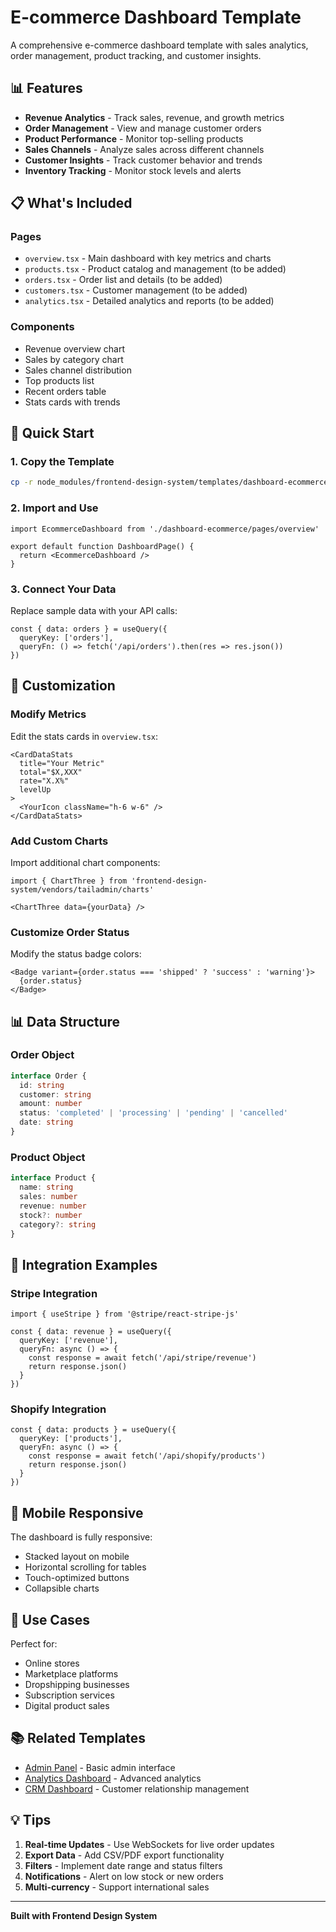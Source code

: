 # E-commerce Dashboard Template

A comprehensive e-commerce dashboard template with sales analytics, order management, product tracking, and customer insights.

## 📊 Features

- **Revenue Analytics** - Track sales, revenue, and growth metrics
- **Order Management** - View and manage customer orders
- **Product Performance** - Monitor top-selling products
- **Sales Channels** - Analyze sales across different channels
- **Customer Insights** - Track customer behavior and trends
- **Inventory Tracking** - Monitor stock levels and alerts

## 📋 What's Included

### Pages
- `overview.tsx` - Main dashboard with key metrics and charts
- `products.tsx` - Product catalog and management (to be added)
- `orders.tsx` - Order list and details (to be added)
- `customers.tsx` - Customer management (to be added)
- `analytics.tsx` - Detailed analytics and reports (to be added)

### Components
- Revenue overview chart
- Sales by category chart
- Sales channel distribution
- Top products list
- Recent orders table
- Stats cards with trends

## 🚀 Quick Start

### 1. Copy the Template

```bash
cp -r node_modules/frontend-design-system/templates/dashboard-ecommerce ./src/
```

### 2. Import and Use

```tsx
import EcommerceDashboard from './dashboard-ecommerce/pages/overview'

export default function DashboardPage() {
  return <EcommerceDashboard />
}
```

### 3. Connect Your Data

Replace sample data with your API calls:

```tsx
const { data: orders } = useQuery({
  queryKey: ['orders'],
  queryFn: () => fetch('/api/orders').then(res => res.json())
})
```

## 🎨 Customization

### Modify Metrics

Edit the stats cards in `overview.tsx`:

```tsx
<CardDataStats 
  title="Your Metric" 
  total="$X,XXX" 
  rate="X.X%" 
  levelUp
>
  <YourIcon className="h-6 w-6" />
</CardDataStats>
```

### Add Custom Charts

Import additional chart components:

```tsx
import { ChartThree } from 'frontend-design-system/vendors/tailadmin/charts'

<ChartThree data={yourData} />
```

### Customize Order Status

Modify the status badge colors:

```tsx
<Badge variant={order.status === 'shipped' ? 'success' : 'warning'}>
  {order.status}
</Badge>
```

## 📊 Data Structure

### Order Object
```typescript
interface Order {
  id: string
  customer: string
  amount: number
  status: 'completed' | 'processing' | 'pending' | 'cancelled'
  date: string
}
```

### Product Object
```typescript
interface Product {
  name: string
  sales: number
  revenue: number
  stock?: number
  category?: string
}
```

## 🔧 Integration Examples

### Stripe Integration

```tsx
import { useStripe } from '@stripe/react-stripe-js'

const { data: revenue } = useQuery({
  queryKey: ['revenue'],
  queryFn: async () => {
    const response = await fetch('/api/stripe/revenue')
    return response.json()
  }
})
```

### Shopify Integration

```tsx
const { data: products } = useQuery({
  queryKey: ['products'],
  queryFn: async () => {
    const response = await fetch('/api/shopify/products')
    return response.json()
  }
})
```

## 📱 Mobile Responsive

The dashboard is fully responsive:
- Stacked layout on mobile
- Horizontal scrolling for tables
- Touch-optimized buttons
- Collapsible charts

## 🎯 Use Cases

Perfect for:
- Online stores
- Marketplace platforms
- Dropshipping businesses
- Subscription services
- Digital product sales

## 📚 Related Templates

- [Admin Panel](../admin-panel/) - Basic admin interface
- [Analytics Dashboard](../dashboard-analytics/) - Advanced analytics
- [CRM Dashboard](../dashboard-crm/) - Customer relationship management

## 💡 Tips

1. **Real-time Updates** - Use WebSockets for live order updates
2. **Export Data** - Add CSV/PDF export functionality
3. **Filters** - Implement date range and status filters
4. **Notifications** - Alert on low stock or new orders
5. **Multi-currency** - Support international sales

---

**Built with Frontend Design System**

